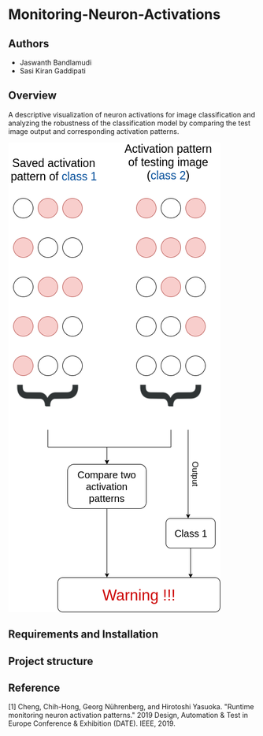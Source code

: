 # Monitoring-Neuron-Activations

## Authors
- Jaswanth Bandlamudi
- Sasi Kiran Gaddipati

## Overview

A descriptive visualization of neuron activations for image classification and analyzing the robustness of the classification model by comparing the test image output and corresponding activation patterns.


![Proposed architecture](/images/architecture.png)



## Requirements and Installation


## Project structure


## Reference

[1] Cheng, Chih-Hong, Georg Nührenberg, and Hirotoshi Yasuoka. "Runtime monitoring neuron activation patterns." 2019 Design, Automation & Test in Europe Conference & Exhibition (DATE). IEEE, 2019.

